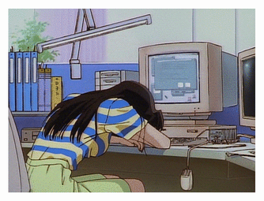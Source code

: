 [![Header](https://github.com/merllinsbeard/merllinsbeard/blob/main/gif/gif.gif)](http://t.me/merlinsb3ard)